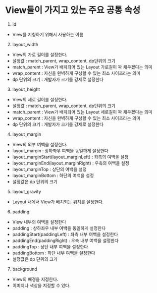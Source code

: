 # View들이 가지고 있는 주요 공통 속성

1. id
- View를 지칭하기 위해서 사용하는 이름

2. layout_width
- View의 가로 길이를 설정한다.
- 설정값 : match_parent, wrap_content, dp단위의 크기
- match_parent : View가 배치되어 있는 Layout 가로길이 꽉 채우겠다는 의미
- wrap_content : 자신을 완벽하게 구성할 수 있는 최소 사이즈라는 의미
- dp 단위의 크기 : 개발자가 크기를 강제로 설정한다

3. layout_height
- View의 세로 길이를 설정한다.
- 설정값 : match_parent, wrap_content, dp단위의 크기
- match_parent : View가 배치되어 있는 Layout 세로길이 꽉 채우겠다는 의미
- wrap_content : 자신을 완벽하게 구성할 수 있는 최소 사이즈라는 의미
- dp 단위의 크기 : 개발자가 크기를 강제로 설정한다

4. layout_margin
- View의 외부 여백을 설정한다.
- layout_margin : 상하좌우 여백을 동일하게 설정한다
- layout_marginStart(layout_marginLeft) : 좌측의 여백을 설정
- layout_marginEnd(layout_marginRight) : 우측의 여백을 설정
- layout_marginTop : 상단의 여백을 설정
- layout_marginBottom : 하단의 여백을 설정
- 설정값은 dp 단위의 크기

5. layout_gravity
- Layout 내에서 View가 배치되는 위치를 설정한다.

6. padding
- View 내부의 여백을 설정한다
- padding : 상하좌우 내부 여백을 동일하게 설정한다
- paddingStart(paddingLeft) : 좌측 내부 여백을 설정한다
- paddingEnd(paddingRight) : 우측 내부 여백을 설정한다
- paddingTop : 상단 내부 여백을 설정한다
- paddingBottom : 하단 내부 여백을 설정한다
- 설정값은 dp 단위의 크기

7. background
- View의 배경을 지정한다.
- 이미지나 색상을 지정할 수 있다.